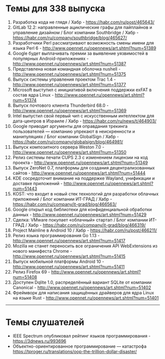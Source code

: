 # Темы для 338 выпуска
1. Разработка кода не глядя / Хабр - https://habr.com/ru/post/465643/
1. GitLab 12.2: направленные ациклические графы для пайплайнов и управление дизайном / Блог компании Southbridge / Хабр - https://habr.com/ru/company/southbridge/blog/465627/
1. Разработчики Perl рассматривают возможность смены имени для языка Perl 6 - http://www.opennet.ru/opennews/art.shtml?num=51389
1. Google будет выплачивать премии за выявление уязвимостей в популярных Android-приложениях - http://www.opennet.ru/opennews/art.shtml?num=51387
1. Представлена новая командная оболочка nushell - http://www.opennet.ru/opennews/art.shtml?num=51375
1. Выпуск системы управления проектом Trac 1.4 - http://www.opennet.ru/opennews/art.shtml?num=51377
1. Microsoft выступил с инициативой включения поддержки exFAT в состав ядра Linux - http://www.opennet.ru/opennews/art.shtml?num=51374
1. Выпуск почтового клиента Thunderbird 68.0 - http://www.opennet.ru/opennews/art.shtml?num=51369
1. Intel выпустил свой первый чип с искусственным интеллектом для дата-центров в Израиле / Хабр - https://habr.com/ru/news/t/464903/
1. Google приводит аргументы для оправдания трекинга пользователей — компанию упрекают в неискренности и манипуляциях / Блог компании GlobalSign / Хабр - https://habr.com/ru/company/globalsign/blog/464981/
1. Выпуск композитного сервера Weston 7.0 - http://www.opennet.ru/opennews/art.shtml?num=51350
1. Релиз системы печати CUPS 2.3 с изменением лицензии на код проекта - http://www.opennet.ru/opennews/art.shtml?num=51349
1. Выпуск ZeroNet 0.7, платформы для создания децентрализованных сайтов - http://www.opennet.ru/opennews/art.shtml?num=51444
1. KDE сосредоточит внимание на поддержке Wayland, унификации и доставке приложений - http://www.opennet.ru/opennews/art.shtml?num=51443
1. KOST: что входит в новый стек технологий для разработки облачных приложений / Блог компании ИТ-ГРАД / Хабр - https://habr.com/ru/company/it-grad/blog/466563/
1. Google открыл код библиотеки для конфиденциальной обработки данных - http://www.opennet.ru/opennews/art.shtml?num=51429
1. Сделка: VMware покупает «облачный» стартап / Блог компании ИТ-ГРАД / Хабр - https://habr.com/ru/company/it-grad/blog/466319/
1. Project Mainline в Android 10 / Хабр - https://habr.com/ru/post/466211/
1. Релиз языка программирования Go 1.13 - http://www.opennet.ru/opennews/art.shtml?num=51417
1. Mozilla не станет переносить все ограничения API WebExtensions из нового манифеста Chrome - http://www.opennet.ru/opennews/art.shtml?num=51415
1. Выпуск мобильной платформы Android 10 - http://www.opennet.ru/opennews/art.shtml?num=51411
1. Релиз Firefox 69 - http://www.opennet.ru/opennews/art.shtml?num=51408
1. Доступен Dqlite 1.0, распределённый вариант SQLite от компании Canonical - http://www.opennet.ru/opennews/art.shtml?num=51402
1. Фреймворк для написания защищённых драйверов для ядра Linux на языке Rust - http://www.opennet.ru/opennews/art.shtml?num=51401

---

# Темы слушателей

- IEEE Spectrum опубликовал рейтинг языков программирования - https://3dnews.ru/993696
- Объектно-ориентированное программирование — катастрофа https://tproger.ru/translations/oop-the-trillion-dollar-disaster/
